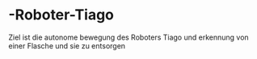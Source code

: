 # -Roboter-Tiago
Ziel ist die autonome bewegung des Roboters Tiago und erkennung von einer Flasche und sie zu entsorgen

